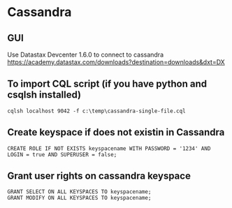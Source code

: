 # Cassandra

## GUI
Use Datastax Devcenter 1.6.0 to connect to cassandra
https://academy.datastax.com/downloads?destination=downloads&dxt=DX

## To import CQL script (if you have python and csqlsh installed)
```
cqlsh localhost 9042 -f c:\temp\cassandra-single-file.cql
```

## Create keyspace if does not existin in Cassandra
```
CREATE ROLE IF NOT EXISTS keyspacename WITH PASSWORD = '1234' AND LOGIN = true AND SUPERUSER = false;
```

## Grant user rights on cassandra keyspace
```
GRANT SELECT ON ALL KEYSPACES TO keyspacename;
GRANT MODIFY ON ALL KEYSPACES TO keyspacename;
```
